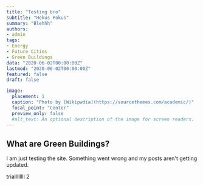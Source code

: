 ```yaml
---
title: "Testing bro"
subtitle: "Hokus Pokus"
summary: "Blehhh"
authors:
- admin
tags:
- Energy
- Future Cities
- Green Buildings
data: "2020-06-02T00:00:00Z"
lastmod: "2020-06-02T00:00:00Z"
featured: false
draft: false

image:
  placement: 1
  caption: "Photo by [Wikipwdia](https://sourcethemes.com/academic/)"
  focal_point: "Center"
  preview_only: false
  #alt_text: An optional description of the image for screen readers.
---
```

## What are Green Buildings?
I am just testing the site. Something went wrong and my posts aren't getting updated.


triallllllll 2
